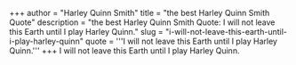 +++
author = "Harley Quinn Smith"
title = "the best Harley Quinn Smith Quote"
description = "the best Harley Quinn Smith Quote: I will not leave this Earth until I play Harley Quinn."
slug = "i-will-not-leave-this-earth-until-i-play-harley-quinn"
quote = '''I will not leave this Earth until I play Harley Quinn.'''
+++
I will not leave this Earth until I play Harley Quinn.
